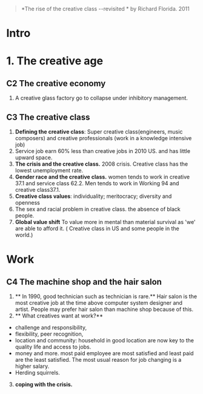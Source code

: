> *The rise of the creative class --revisited *  by Richard Florida. 2011

# Intro

# 1. The creative age
## C2 The creative economy
1.  A creative glass factory go to collapse under inhibitory management.
## C3 The creative class
1. **Defining the creative class**: Super creative class(engineers, music composers) and creative professionals (work in a knowledge intensive job)
2. Service job earn 60% less than creative jobs in 2010 US. and has little upward space.
3. **The crisis and the creative class.** 2008  crisis. Creative class has the lowest unemployment rate.
4. **Gender race and the creative class.** women tends to work in creative 37.1 and service class 62.2. Men tends to work in Working 94 and creative class37.1.
5. **Creative class values**: individuality; meritocracy; diversity and openness
6. The sex and racial problem in creative class. the absence of black people.
7. **Global value shift** To value more in mental than material survival as 'we' are able to afford it. ( Creative class in US and some people in the world.)

# Work
## C4 The machine shop and the hair salon
1.  ** In 1990, good technician such as technician is rare.** Hair salon is the most creative job at the time above computer system designer and artist. People may prefer hair salon than machine shop because of this. 
2. ** What creatives want at work?** 
- challenge and responsibility, 
- flexibility, peer recognition, 
- location and community: household in good location are now key to the quality life and access to jobs.
- money and more. most paid employee are most satisfied and least paid are the least satisfied. The most usual reason for job changing is a higher salary.
- Herding squirrels.
3. **coping with the crisis.** 
<!--stackedit_data:
eyJoaXN0b3J5IjpbNjQxMTc1NDI5LC0xOTQ0MzE2NTQ0LDU3Mz
Q2OTM4OSwxMzUxMjIzMTg0LDM2MjcxMTA1NywxMDExNDI0MjEw
LC0yMTE5NjkyOTIzLDExMzIwNDIxODEsNjk2NzMzNzE3LC0xMT
EzMzY4NzI2LDg5NzM0ODQ5MCwtMTY2ODY1MDE2MCw5NjgzOTI2
OTEsMTM4MTM4NTA4MiwtMTEyMDM0MSwxMzA5MDg5MjM4LDE0Nj
Q1MTgyMSwzNzgxOTMwMzYsLTIwNzE5NjgyMTFdfQ==
-->